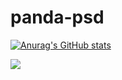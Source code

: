 # panda-psd
[![Anurag's GitHub stats](https://github-readme-stats.vercel.app/api?username=devmehedi101)](https://github.com/anuraghazra/github-readme-stats)

<picture>
<source
  srcset="https://github-readme-stats.vercel.app/api?username=devmehedi101&show_icons=true&theme=shades-of-purple"
  media="(prefers-color-scheme: shades-of-purple)"
/>
<source
  srcset="https://github-readme-stats.vercel.app/api?username=devmehedi101&show_icons=true"
  media="(prefers-color-scheme: shades-of-purple), (prefers-color-scheme: shades-of-purple)"
/>
<img src="https://github-readme-stats.vercel.app/api?username=devmehedi101&show_icons=true" />
</picture>
